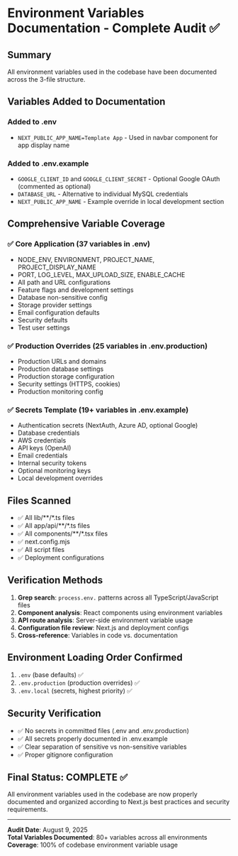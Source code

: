 # Environment Variables Documentation - Complete Audit ✅

## Summary
All environment variables used in the codebase have been documented across the 3-file structure.

## Variables Added to Documentation

### Added to .env
- `NEXT_PUBLIC_APP_NAME=Template App` - Used in navbar component for app display name

### Added to .env.example  
- `GOOGLE_CLIENT_ID` and `GOOGLE_CLIENT_SECRET` - Optional Google OAuth (commented as optional)
- `DATABASE_URL` - Alternative to individual MySQL credentials  
- `NEXT_PUBLIC_APP_NAME` - Example override in local development section

## Comprehensive Variable Coverage

### ✅ Core Application (37 variables in .env)
- NODE_ENV, ENVIRONMENT, PROJECT_NAME, PROJECT_DISPLAY_NAME
- PORT, LOG_LEVEL, MAX_UPLOAD_SIZE, ENABLE_CACHE
- All path and URL configurations
- Feature flags and development settings
- Database non-sensitive config
- Storage provider settings
- Email configuration defaults
- Security defaults
- Test user settings

### ✅ Production Overrides (25 variables in .env.production)  
- Production URLs and domains
- Production database settings
- Production storage configuration
- Security settings (HTTPS, cookies)
- Production monitoring config

### ✅ Secrets Template (19+ variables in .env.example)
- Authentication secrets (NextAuth, Azure AD, optional Google)
- Database credentials  
- AWS credentials
- API keys (OpenAI)
- Email credentials
- Internal security tokens
- Optional monitoring keys
- Local development overrides

## Files Scanned
- ✅ All lib/**/*.ts files
- ✅ All app/api/**/*.ts files  
- ✅ All components/**/*.tsx files
- ✅ next.config.mjs
- ✅ All script files
- ✅ Deployment configurations

## Verification Methods
1. **Grep search**: `process.env.` patterns across all TypeScript/JavaScript files
2. **Component analysis**: React components using environment variables
3. **API route analysis**: Server-side environment variable usage
4. **Configuration file review**: Next.js and deployment configs
5. **Cross-reference**: Variables in code vs. documentation

## Environment Loading Order Confirmed
1. `.env` (base defaults) ✅ 
2. `.env.production` (production overrides) ✅
3. `.env.local` (secrets, highest priority) ✅

## Security Verification
- ✅ No secrets in committed files (.env and .env.production)
- ✅ All secrets properly documented in .env.example
- ✅ Clear separation of sensitive vs non-sensitive variables
- ✅ Proper gitignore configuration

## Final Status: **COMPLETE** ✅

All environment variables used in the codebase are now properly documented and organized according to Next.js best practices and security requirements.

---
**Audit Date**: August 9, 2025  
**Total Variables Documented**: 80+ variables across all environments  
**Coverage**: 100% of codebase environment variable usage